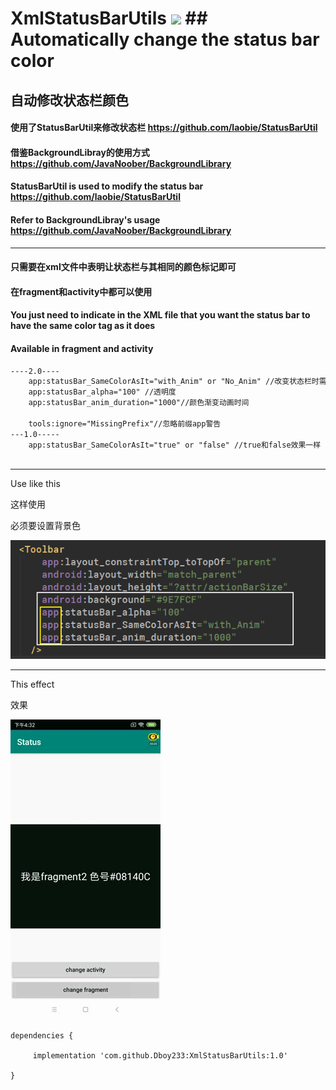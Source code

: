 # XmlStatusBarUtils [![](https://jitpack.io/v/Dboy233/XmlStatusBarUtils.svg)](https://jitpack.io/#Dboy233/XmlStatusBarUtils) ## Automatically change the status bar color

## 自动修改状态栏颜色

#### 使用了StatusBarUtil来修改状态栏 https://github.com/laobie/StatusBarUtil
#### 借鉴BackgroundLibray的使用方式 https://github.com/JavaNoober/BackgroundLibrary

#### StatusBarUtil is used to modify the status bar https://github.com/laobie/StatusBarUtil
#### Refer to BackgroundLibray's usage  https://github.com/JavaNoober/BackgroundLibrary

------

#### 只需要在xml文件中表明让状态栏与其相同的颜色标记即可
#### 在fragment和activity中都可以使用

#### You just need to indicate in the XML file that you want the status bar to have the same color tag as it does
#### Available in fragment and activity

```xml
----2.0----
	app:statusBar_SameColorAsIt="with_Anim" or "No_Anim" //改变状态栏时需不需要渐变动画
	app:statusBar_alpha="100" //透明度
	app:statusBar_anim_duration="1000"//颜色渐变动画时间

	tools:ignore="MissingPrefix"//忽略前缀app警告
---1.0-----
	app:statusBar_SameColorAsIt="true" or "false" //true和false效果一样
	
```

------

Use like this

这样使用

必须要设置背景色

![img2](imgs/img2.png)

------

This effect

效果

![image1](imgs/imggif.gif)

```
dependencies {

  	 implementation 'com.github.Dboy233:XmlStatusBarUtils:1.0'
		
}

```

